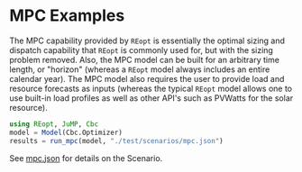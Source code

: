 # MPC Examples
The MPC capability provided by `REopt` is essentially the optimal sizing and dispatch capability that `REopt` is commonly used for, but with the sizing problem removed. Also, the MPC model can be built for an arbitrary time length, or "horizon" (whereas a `REopt` model always includes an entire calendar year). The MPC model also requires the user to provide load and resource forecasts as inputs (whereas the typical `REopt` model allows one to use built-in load profiles as well as other API's such as PVWatts for the solar resource).

```julia
using REopt, JuMP, Cbc
model = Model(Cbc.Optimizer)
results = run_mpc(model, "./test/scenarios/mpc.json")
```
See [mpc.json](https://github.com/NREL/REopt/blob/master/test/scenarios/mpc.json) for details on the Scenario.